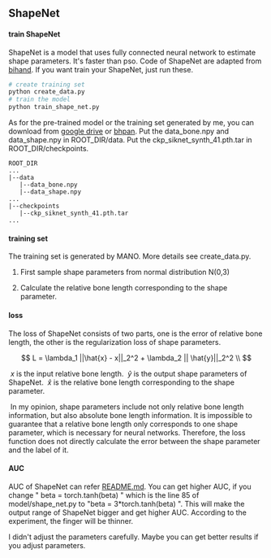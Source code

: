 ## ShapeNet

#### train ShapeNet

ShapeNet is a model that uses fully connected neural network to estimate shape parameters.  It's faster than pso. Code of ShapeNet are adapted from [bihand](https://github.com/lixiny/bihand). If you want train your ShapeNet, just run these. 

```python
# create training set
python create_data.py
# train the model
python train_shape_net.py
```
   As for the pre-trained model or the training set generated by me, you can download from [google drive](https://drive.google.com/drive/folders/1OEM8Q8SIJjXkembz3wlp6UiXFfpzAsLu?usp=sharing) or [bhpan](https://bhpan.buaa.edu.cn:443/link/88CD866C9EB3F30906D57571678FFE6D). Put the data_bone.npy and data_shape.npy in ROOT_DIR/data. Put the ckp_siknet_synth_41.pth.tar in ROOT_DIR/checkpoints.

```
ROOT_DIR
...
|--data
   |--data_bone.npy
   |--data_shape.npy
...
|--checkpoints
   |--ckp_siknet_synth_41.pth.tar
...
```



#### training set

   The training set is generated by MANO. More details see create_data.py.

1. First sample shape parameters from normal distribution N(0,3)

2. Calculate the relative bone length corresponding to the shape parameter.

#### loss

   The loss of ShapeNet consists of two parts, one is the error of relative bone length, the other is the regularization loss of shape parameters.

$$
L = \lambda_1 ||\hat{x} - x||_2^2 + \lambda_2 || \hat{y}||_2^2 \\
$$

​         $x$  is the input relative bone length.
​         $\hat{y}$  is the output shape parameters of ShapeNet.
​         $\hat{x}$ is  the relative bone length corresponding to the shape parameter.

​      In my opinion, shape parameters include not only relative bone length information, but also absolute bone length information. It is impossible to          guarantee that a relative bone length only corresponds to one shape parameter, which is necessary for neural networks. Therefore, the loss function does not directly calculate the error between the shape parameter and the label of it.

#### AUC

AUC of ShapeNet can refer [README.md](./README.md). You can get higher AUC, if you change " beta = torch.tanh(beta) " which is the line 85 of model/shape_net.py to  "beta = 3*torch.tanh(beta) ". This will make the output range of ShapeNet bigger and get higher AUC. According to the experiment, the finger will be thinner.

I didn't adjust the parameters carefully. Maybe you can get better results if you adjust parameters.

